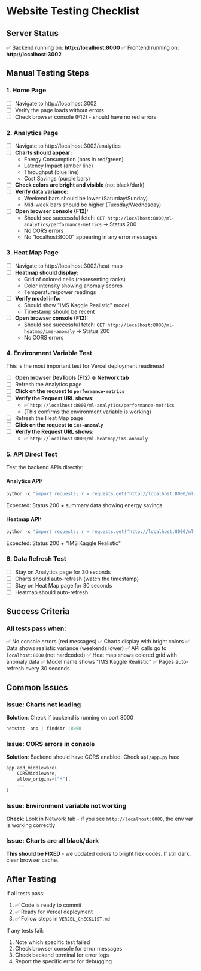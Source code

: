 # Website Testing Checklist

## Server Status
✅ Backend running on: **http://localhost:8000**
✅ Frontend running on: **http://localhost:3002**

## Manual Testing Steps

### 1. Home Page
- [ ] Navigate to http://localhost:3002
- [ ] Verify the page loads without errors
- [ ] Check browser console (F12) - should have no red errors

### 2. Analytics Page
- [ ] Navigate to http://localhost:3002/analytics
- [ ] **Charts should appear:**
  - Energy Consumption (bars in red/green)
  - Latency Impact (amber line)
  - Throughput (blue line)
  - Cost Savings (purple bars)
- [ ] **Check colors are bright and visible** (not black/dark)
- [ ] **Verify data variance:**
  - Weekend bars should be lower (Saturday/Sunday)
  - Mid-week bars should be higher (Tuesday/Wednesday)
- [ ] **Open browser console (F12):**
  - Should see successful fetch: `GET http://localhost:8000/ml-analytics/performance-metrics` → Status 200
  - No CORS errors
  - No "localhost:8000" appearing in any error messages

### 3. Heat Map Page
- [ ] Navigate to http://localhost:3002/heat-map
- [ ] **Heatmap should display:**
  - Grid of colored cells (representing racks)
  - Color intensity showing anomaly scores
  - Temperature/power readings
- [ ] **Verify model info:**
  - Should show "IMS Kaggle Realistic" model
  - Timestamp should be recent
- [ ] **Open browser console (F12):**
  - Should see successful fetch: `GET http://localhost:8000/ml-heatmap/ims-anomaly` → Status 200
  - No CORS errors

### 4. Environment Variable Test
This is the most important test for Vercel deployment readiness!

- [ ] **Open browser DevTools (F12) → Network tab**
- [ ] Refresh the Analytics page
- [ ] **Click on the request to `performance-metrics`**
- [ ] **Verify the Request URL shows:**
  - ✅ `http://localhost:8000/ml-analytics/performance-metrics`
  - (This confirms the environment variable is working)
- [ ] Refresh the Heat Map page
- [ ] **Click on the request to `ims-anomaly`**
- [ ] **Verify the Request URL shows:**
  - ✅ `http://localhost:8000/ml-heatmap/ims-anomaly`

### 5. API Direct Test
Test the backend APIs directly:

#### Analytics API:
```powershell
python -c "import requests; r = requests.get('http://localhost:8000/ml-analytics/performance-metrics'); print(f'Status: {r.status_code}'); print(r.json()['summary'] if r.ok else 'Error')"
```
Expected: Status 200 + summary data showing energy savings

#### Heatmap API:
```powershell
python -c "import requests; r = requests.get('http://localhost:8000/ml-heatmap/ims-anomaly'); print(f'Status: {r.status_code}'); print(r.json()['model_info']['name'] if r.ok else 'Error')"
```
Expected: Status 200 + "IMS Kaggle Realistic"

### 6. Data Refresh Test
- [ ] Stay on Analytics page for 30 seconds
- [ ] Charts should auto-refresh (watch the timestamp)
- [ ] Stay on Heat Map page for 30 seconds
- [ ] Heatmap should auto-refresh

## Success Criteria

### All tests pass when:
✅ No console errors (red messages)
✅ Charts display with bright colors
✅ Data shows realistic variance (weekends lower)
✅ API calls go to `localhost:8000` (not hardcoded)
✅ Heat map shows colored grid with anomaly data
✅ Model name shows "IMS Kaggle Realistic"
✅ Pages auto-refresh every 30 seconds

## Common Issues

### Issue: Charts not loading
**Solution**: Check if backend is running on port 8000
```powershell
netstat -ano | findstr :8000
```

### Issue: CORS errors in console
**Solution**: Backend should have CORS enabled. Check `api/app.py` has:
```python
app.add_middleware(
    CORSMiddleware,
    allow_origins=["*"],
    ...
)
```

### Issue: Environment variable not working
**Check**: Look in Network tab - if you see `http://localhost:8000`, the env var is working correctly

### Issue: Charts are all black/dark
**This should be FIXED** - we updated colors to bright hex codes. If still dark, clear browser cache.

## After Testing

If all tests pass:
1. ✅ Code is ready to commit
2. ✅ Ready for Vercel deployment
3. ✅ Follow steps in `VERCEL_CHECKLIST.md`

If any tests fail:
1. Note which specific test failed
2. Check browser console for error messages
3. Check backend terminal for error logs
4. Report the specific error for debugging
